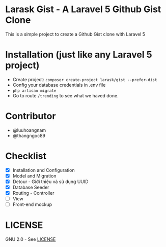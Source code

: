 # Larask Gist - A Laravel 5 Github Gist Clone

This is a simple project to create a Github Gist clone with Laravel 5 

# Installation (just like any Laravel 5 project)

- Create project: `composer create-project larask/gist --prefer-dist`
- Config your database credentials in .env file
- `php artisan migrate`
- Go to route `/trending` to see what we haved done.


# Contributor
- @luuhoangnam
- @thangngoc89

# Checklist

- [x] Installation and Configuration
- [x] Model and Migration
- [x] Detour - Giới thiệu và sử dụng UUID
- [x] Database Seeder
- [x] Routing - Controller
- [ ] View
- [ ] Front-end mockup

# LICENSE

GNU 2.0 - See [LICENSE](https://github.com/Larask/gist/blob/master/LICENSE.md)

